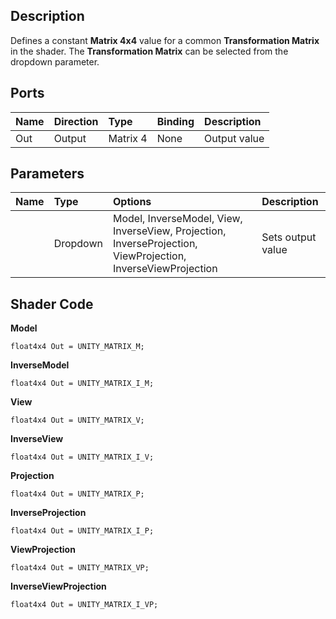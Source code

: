## Description

Defines a constant **Matrix 4x4** value for a common **Transformation Matrix** in the shader. The **Transformation Matrix** can be selected from the dropdown parameter.

## Ports

| Name        | Direction           | Type  | Binding | Description |
|:------------ |:-------------|:-----|:---|:---|
| Out | Output      |    Matrix 4 | None | Output value |

## Parameters

| Name        | Type           | Options  | Description |
|:------------ |:-------------|:-----|:---|
|  | Dropdown | Model, InverseModel, View, InverseView, Projection, InverseProjection, ViewProjection, InverseViewProjection | Sets output value |

## Shader Code

**Model**
```
float4x4 Out = UNITY_MATRIX_M;
```

**InverseModel**
```
float4x4 Out = UNITY_MATRIX_I_M;
```

**View**
```
float4x4 Out = UNITY_MATRIX_V;
```

**InverseView**
```
float4x4 Out = UNITY_MATRIX_I_V;
```

**Projection**
```
float4x4 Out = UNITY_MATRIX_P;
```

**InverseProjection**
```
float4x4 Out = UNITY_MATRIX_I_P;
```

**ViewProjection**
```
float4x4 Out = UNITY_MATRIX_VP;
```

**InverseViewProjection**
```
float4x4 Out = UNITY_MATRIX_I_VP;
```